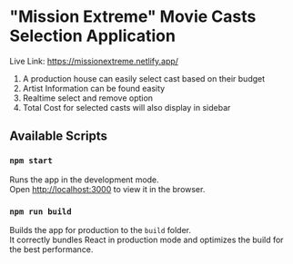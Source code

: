 # "Mission Extreme" Movie Casts Selection Application

Live Link: https://missionextreme.netlify.app/

1. A production house can easily select cast based on their budget
2. Artist Information can be found easity
3. Realtime select and remove option
4. Total Cost for selected casts will also display in sidebar


## Available Scripts
### `npm start`

Runs the app in the development mode.\
Open [http://localhost:3000](http://localhost:3000) to view it in the browser.

### `npm run build`

Builds the app for production to the `build` folder.\
It correctly bundles React in production mode and optimizes the build for the best performance.
